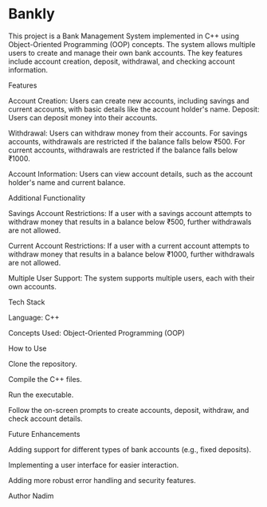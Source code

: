 # Bankly
This project is a Bank Management System implemented in C++ using Object-Oriented Programming (OOP) concepts. The system allows multiple users to create and manage their own bank accounts. The key features include account creation, deposit, withdrawal, and checking account information.

Features

  Account Creation: Users can create new accounts, including savings and current accounts, with basic details like the account holder's name.
  Deposit: Users can deposit money into their accounts.
  
  Withdrawal: Users can withdraw money from their accounts. For savings accounts, withdrawals are restricted if the balance falls below ₹500. For current accounts, withdrawals are restricted if the balance falls    below ₹1000.
  
  Account Information: Users can view account details, such as the account holder's name and current balance.
  
Additional Functionality

  Savings Account Restrictions: If a user with a savings account attempts to withdraw money that results in a balance below ₹500, further withdrawals are not allowed.
  
  Current Account Restrictions: If a user with a current account attempts to withdraw money that results in a balance below ₹1000, further withdrawals are not allowed.
  
  Multiple User Support: The system supports multiple users, each with their own accounts.

Tech Stack

  Language: C++
  
  Concepts Used: Object-Oriented Programming (OOP)
  
How to Use

  Clone the repository.
  
  Compile the C++ files.
  
  Run the executable.
  
  Follow the on-screen prompts to create accounts, deposit, withdraw, and check account details.
  
Future Enhancements

  Adding support for different types of bank accounts (e.g., fixed deposits).
  
  Implementing a user interface for easier interaction.
  
  Adding more robust error handling and security features.
  
Author
  Nadim
